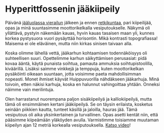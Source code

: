 # Hyperittfossenin jääkiipeily

Päivänä [jääluolassa vierailun](story:Larsbreen_Ice_Caves) jälkeen ja ennen [retkikuntaa](story:Backcountry_Ski_Touring_Spitsbergen), pari kiipeilijää, opas ja minä suuntasimme moottorikelkalla vesiputoukselle. Näkymä oli yllättävä, pystyin näkemään kauas, hyvin kauas tasaisen maan yli, kunnes korkea pystysuora vuori pysäyttää horisontin. Mikä kontrasti topografiassa! Maisema ei ole eläväinen, mutta niin kirkas sinisen taivaan alla.

Koska olimme lähellä vettä, jääkarhun kohtaamisen todennäköisyys oli suhteellisen suuri. Opettelimme karhun säikyttämisen perusasiat: pidä kovaa ääntä, käytä punaista soihtua, pamauta ammuksia soihtupistoolilla, kiväärillä. Lisäksi saimme vinkkejä ja temppuja, kuten moottorikelkan pysäköinti oikeaan suuntaan, jotta voisimme paeta mahdollisimman nopeasti. Monet ihmiset käyvät Huippuvuorilla nähdäkseen jääkarhuja. Minä toivoin, etten näkisi karhuja, koska en halunnut vahingoittaa yhtään. Onneksi näimme vain merilintuja.

Olen harrastanut nuorempana paljon sisäkiipeilyä ja kalliokiipeilyä, mutta tämä oli ensimmäinen kertani jääkiipeilyä. Se on täysin erilaista, kosketus seinään piikkien kautta, tunteet käsillä ja jaloilla, hauras jää. Tämä vesiputous oli aika yksinkertainen ja turvallinen. Opas asetti kentät niin, että pääsimme kiipeämään yläköyden avulla. Varmistimme toisiamme muutaman kiipeilyn ajan 12 metriä korkealla vesiputouksella. [Katso video](https://lone.earth/w/tMuijME72LZZui8vBhocnV)!
